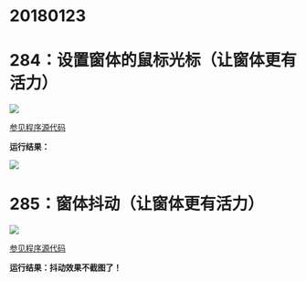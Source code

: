 # 20180123

# 284：设置窗体的鼠标光标（让窗体更有活力）

<img src="http://image.renkaigis.com/keepcoding/2018012301.png">

<a href="https://github.com/renkaigis/KeepCoding/tree/master/2018/01/23" target="_blank">参见程序源代码</a>

**运行结果：**

<img src="http://image.renkaigis.com/keepcoding/2018012302.png">

# 285：窗体抖动（让窗体更有活力）

<img src="http://image.renkaigis.com/keepcoding/2018012303.png">

<a href="https://github.com/renkaigis/KeepCoding/tree/master/2018/01/23" target="_blank">参见程序源代码</a>

**运行结果：抖动效果不截图了！**

